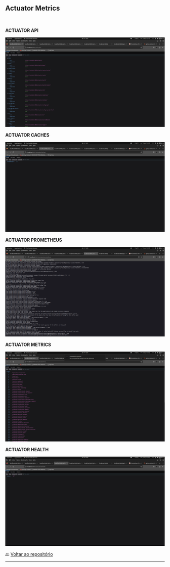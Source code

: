 ## Actuator Metrics
<br />

**ACTUATOR API**
<br />

![ACTUATOR API](../projeto_da_disciplina/imgs/ACTUATOR/ACTUATOR_API.png "ACTUATOR API")

**ACTUATOR CACHES**
<br />

![ACTUATOR CACHES](../projeto_da_disciplina/imgs/ACTUATOR/ACTUATOR_01.png "ACTUATOR CACHES")

**ACTUATOR PROMETHEUS**
<br />

![ACTUATOR PROMETHEUS](../projeto_da_disciplina/imgs/ACTUATOR/ACTUATOR_02.png "ACTUATOR PROMETHEUS")

**ACTUATOR METRICS**
<br />

![ACTUATOR METRICS](../projeto_da_disciplina/imgs/ACTUATOR/ACTUATOR_03.png "ACTUATOR METRICS")

**ACTUATOR HEALTH**
<br />

![ACTUATOR HEALTH](../projeto_da_disciplina/imgs/ACTUATOR/ACTUATOR_04.png "ACTUATOR HEALTH")

🔙 [Voltar ao repositório](https://github.com/npalleta/Spring-Demo-Infnet)

---